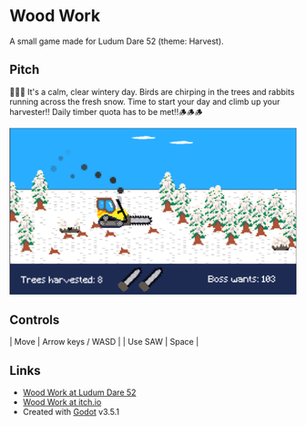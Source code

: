 # Wood Work

A small game made for Ludum Dare 52 (theme: Harvest). 

## Pitch

🌲🌲🌲 It's a calm, clear wintery day. Birds are chirping in the trees and rabbits running across the fresh snow. Time to start your day and climb up your harvester!! Daily timber quota has to be met!!🪵🪵🪵

![Screenshot of the game](./screenshot-1.png)

## Controls

| Move  | Arrow keys / WASD  |
| Use SAW  | Space  |

## Links

- [Wood Work at Ludum Dare 52](https://ldjam.com/events/ludum-dare/52/$313689)
- [Wood Work at itch.io](https://martta.itch.io/wood-work)
- Created with [Godot](https://godotengine.org/) v3.5.1

